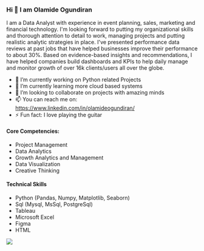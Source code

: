 ### Hi 👋 I am Olamide Ogundiran
I am a Data Analyst with experience in event planning, sales, marketing and financial technology. I'm looking forward to putting my organizational skills and thorough attention to detail to work, managing projects and putting realistic analytic strategies in place. I've presented performance data reviews at past jobs that have helped businesses improve their performance to about 30%. Based on evidence-based insights and recommendations, I have helped companies build dashboards and KPIs to help daily manage and monitor growth of over 16k clients/users all over the globe.

- 🔭 I’m currently working on Python related Projects
- 🌱 I’m currently learning more cloud based systems
- 👯 I’m looking to collaborate on projects with amazing minds
- 📫 You can reach me on: https://www.linkedin.com/in/olamideogundiran/
- ⚡ Fun fact: I love playing the guitar


#### Core Competencies:

* Project Management
* Data Analytics
* Growth Analytics and Management
* Data Visualization
* Creative Thinking

#### Technical Skills

* Python (Pandas, Numpy, Matplotlib, Seaborn)
* Sql (Mysql, MsSql, PostgreSql)
* Tableau
* Microsoft Excel
* Figma
* HTML

<img src="https://github-readme-stats.vercel.app/api?username=Ogundiranolamide&&show_icons=true&title_color=ffffff&icon_color=E5F5D0&text_color=FCFCFC&bg_color=000000">
